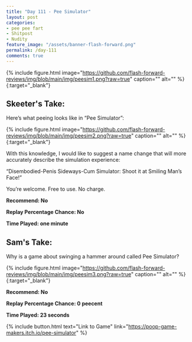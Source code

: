 ```yaml
---
title: "Day 111 - Pee Simulator"
layout: post
categories:
- pee pee fart
- Shitpost
- Nudity
feature_image: "/assets/banner-flash-forward.png"
permalink: /day-111
comments: true
---
```


{% include figure.html image="https://github.com/flash-forward-reviews/img/blob/main/img/peesim1.png?raw=true" caption="" alt="" %}{:target="_blank"}

## Skeeter's Take:

Here’s what peeing looks like in “Pee Simulator”: 

{% include figure.html image="https://github.com/flash-forward-reviews/img/blob/main/img/peesim2.png?raw=true" caption="" alt="" %}{:target="_blank"}

With this knowledge, I would like to suggest a name change that will more accurately describe the simulation experience: 

“Disembodied-Penis Sideways-Cum Simulator: Shoot it at Smiling Man’s Face!” 

You’re welcome. Free to use. No charge. 

**Recommend: No**

**Replay Percentage Chance: No**

**Time Played: one minute**

## Sam's Take:

Why is a game about swinging a hammer around called Pee Simulator?

{% include figure.html image="https://github.com/flash-forward-reviews/img/blob/main/img/peesim3.png?raw=true" caption="" alt="" %}{:target="_blank"}

**Recommend: No**

**Replay Percentage Chance: 0 peecent**

**Time Played: 23 seconds**

{% include button.html text="Link to Game" link="https://poop-game-makers.itch.io/pee-simulator" %}